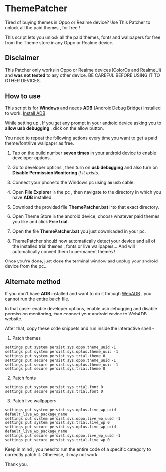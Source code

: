 # ThemePatcher
Tired of buying themes in Oppo or Realme device? Use This Patcher to unlock all the paid themes , for free !

This script lets you unlock all the paid themes, fonts and wallpapers for free from the Theme store in any Oppo or Realme device.
## Disclaimer
This Patcher only works in Oppo or Realme devices (ColorOs and RealmeUi) and **was not tested** to any other device. BE CAREFUL BEFORE USING IT TO OTHER DEVICES.

## How to use
This script is for **Windows** and needs **ADB** (Android Debug Bridge) installed to work. [Install ADB](https://developer.android.com/studio/releases/platform-tools)

While setting up , If you get any prompt in your android device asking you to **allow usb debugging** , click on the allow button.

You need to repeat the following actions every time you want to get a paid theme/font/live wallpaper as free.

1. Tap on the build number **seven times** in your android device to enable developer options.

2. Go to developer options , then turn on **usb debugging** and also turn on **Disable Permission Monitoring** *if it exists*.

3. Connect your phone to the Windows pc using an usb cable.

4. Open **File Explorer** in the pc , then navigate to the directory in which you have **ADB** installed.
 
5. Download the provided file **ThemePatcher.bat** into that exact directory.

6. Open Theme Store in the android device, choose whatever paid themes you like and click **Free trial**.

7. Open the file **ThemePatcher.bat** you just downloaded in your pc.
 
8. ThemePatcher should now automatically detect your device and all of the installed trial themes , fonts or live wallpapers... And will automatically convert them to permanent themes !

Once you're done, just close the terminal window and unplug your android device from the pc...

## Alternate method
If you don't have **ADB** installed and want to do it through [WebADB](https://app.webadb.com) , you cannot run the entire batch file.

In that case- enable developer options, enable usb debugging and disable permission monitoring, then connect your android device to WebADB website.

After that, copy these code snippets and run inside the interactive shell -

1. Patch themes
```
settings put system persist.sys.oppo.theme_uuid -1
settings put system persist.sys.oplus.theme_uuid -1
settings put system persist.sys.trial.theme 0
settings put secure persist.sys.oppo.theme_uuid -1
settings put secure persist.sys.oplus.theme_uuid -1
settings put secure persist.sys.trial.theme 0
```

2. Patch fonts
```
settings put system persist.sys.trial.font 0
settings put secure persist.sys.trial.font 0
```

3. Patch live wallpapers
```
settings put system persist.sys.oplus.live_wp_uuid default_live_wp_package_name
settings put system persist.sys.oppo.live_wp_uuid -1
settings put system persist.sys.trial.live_wp 0
settings put secure persist.sys.oplus.live_wp_uuid default_live_wp_package_name
settings put secure persist.sys.oppo.live_wp_uuid -1
settings put secure persist.sys.trial.live_wp 0
```
Keep in mind , you need to run the entire code of a specific category to correctly patch it. Otherwise, it may not work.

Thank you.

